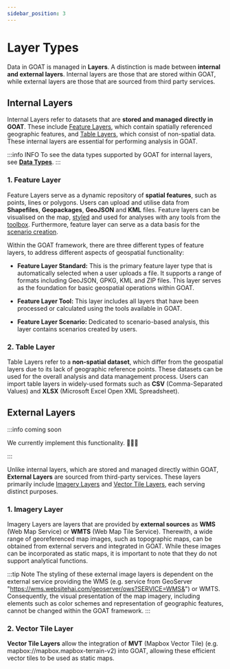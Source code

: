 ```yaml
---
sidebar_position: 3
---
```


# Layer Types

Data in GOAT is managed in **Layers**. A distinction is made between **internal and external layers**. Internal layers are those that are stored within GOAT, while external layers are those that are sourced from third party services. 

## Internal Layers 

Internal Layers refer to datasets that are **stored and managed directly in GOAT**. These include [Feature Layers](#1-feature-layer), which contain spatially referenced geographic features, and [Table Layers](#2-table-layer), which consist of non-spatial data. These internal layers are essential for performing analysis in GOAT.

:::info INFO
To see the data types supported by GOAT for internal layers, see [**Data Types**](../data/data_types).
:::

### 1. Feature Layer
Feature Layers serve as a dynamic repository of **spatial features**, such as points, lines or polygons. Users can upload and utilise data from **Shapefiles**, **Geopackages**, **GeoJSON** and **KML** files. Feature layers can be visualised on the map, [styled](../map/layer_design/styling) and used for analyses with any tools from the [toolbox](../category/toolbox). Furthermore, feature layer can serve as a data basis for the [scenario creation](../category/scenarios).

Within the GOAT framework, there are three different types of feature layers, to address different aspects of geospatial functionality:

- **Feature Layer Standard:** This is the primary feature layer type that is automatically selected when a user uploads a file. It supports a range of formats including GeoJSON, GPKG, KML and ZIP files. This layer serves as the foundation for basic geospatial operations within GOAT.

- **Feature Layer Tool:** This layer includes all layers that have been processed or calculated using the tools available in GOAT. 

- **Feature Layer Scenario:** Dedicated to scenario-based analysis, this layer contains scenarios created by users.

### 2. Table Layer
Table Layers refer to a **non-spatial dataset**, which differ from the geospatial layers due to its lack of geographic reference points. These datasets can be used for the overall analysis and data management process. Users can import table layers in widely-used formats such as **CSV** (Comma-Separated Values) and **XLSX** (Microsoft Excel Open XML Spreadsheet). 

## External Layers

:::info coming soon

We currently implement this functionality. 🧑🏻‍💻

:::

Unlike internal layers, which are stored and managed directly within GOAT, **External Layers** are sourced from third-party services. These layers primarily include [Imagery Layers](#1-imagery-layer) and [Vector Tile Layers](#2-vectortilelayer), each serving distinct purposes.

### 1. Imagery Layer
Imagery Layers are layers that are provided by **external sources** as **WMS** (Web Map Service) or **WMTS** (Web Map Tile Service). Therewith, a wide range of georeferenced map images, such as topographic maps, can be obtained from external servers and integrated in GOAT. While these images can be incorporated as static maps, it is important to note that they do not support analytical functions. 

:::tip Note
The styling of these external image layers is dependent on the external service providing the WMS (e.g. service from GeoServer "https://wms.websitehai.com/geoserver/ows?SERVICE=WMS&") or WMTS. 
Consequently, the visual presentation of the map imagery, including elements such as color schemes and representation of geographic features, cannot be changed within the GOAT framework.
:::



### 2. Vector Tile Layer
**Vector Tile Layers** allow the integration of **MVT** (Mapbox Vector Tile) (e.g. mapbox://mapbox.mapbox-terrain-v2) into GOAT, allowing these efficient vector tiles to be used as static maps. 


